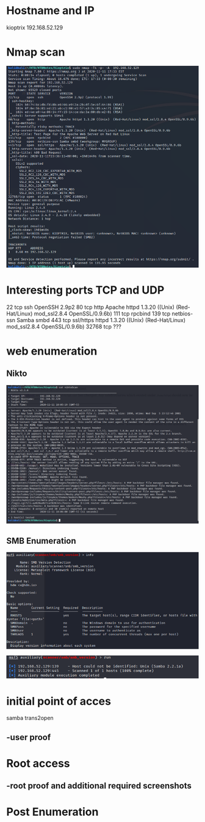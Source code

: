 # Hostname and IP
kioptrix
192.168.52.129

# Nmap scan
![nmap](images/nmap.png)


# Interesting ports TCP and UDP
22 tcp ssh  OpenSSH 2.9p2
80 tcp http Apache httpd 1.3.20 ((Unix) (Red-Hat/Linux) mod_ssl2.8.4 OpenSSL/0.9.6b)
111 tcp rpcbind
139 tcp netbios-ssn Samba smbd
443 tcp ssl/https httpd 1.3.20 ((Unix) (Red-Hat/Linux) mod_ssl2.8.4 OpenSSL/0.9.6b) 
32768 tcp ???



# web enumeration
## Nikto
![nikto](images/nikto.png)

## SMB Enumeration

![meta1](images/meta1.png)

![meta2](images/meta2.png)

# initial point of acces
samba trans2open

##    -user proof
    
# Root access

##   -root proof and additional required screenshots
    
# Post Enumeration
    
    


